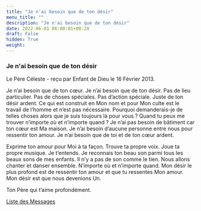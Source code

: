 ```yaml
---
title: "Je n'ai besoin que de ton désir"
menu_title: ""
description: "Je n'ai besoin que de ton désir"
date: 2022-06-01 06:00:01+00:28
draft: False
hidden: True
weight:
---
```

### Je n'ai besoin que de ton désir

Le Père Céleste - reçu par Enfant de Dieu le 16 Février 2013.

Je n’ai besoin que de ton cœur. Je n’ai besoin que de ton désir. Pas de lieu particulier. Pas de choses spéciales. Pas d’action spéciale. Juste de ton désir ardent. Ce qui est construit en Mon nom et pour Mon culte est le travail de l’homme et n’est pas nécessaire. Pourquoi demanderais-je de telles choses alors que je suis toujours là pour vous ? Quand tu peux me trouver n’importe où et n’importe quand ? Je n’ai pas besoin de bâtiment car ton cœur est Ma maison. Je n’ai besoin d’aucune personne entre nous pour ressentir ton amour. Je n’ai besoin que de toi et de ton cœur ardent.

Exprime ton amour pour Moi à ta façon. Trouve ta propre voix. Joue ta propre musique. Je t’entends. Je reconnais ton beau son parmi tous les beaux sons de mes enfants. Il n’y a pas de son comme le tien. Nous allons chanter et danser ensemble. N’importe où et n’importe quand. Mon désir le plus profond est de ressentir ton amour et que tu ressentes Mon amour. Mon désir est que nous devenions Un.

Ton Père qui t’aime profondément.

[Liste des Messages](/fr-contemporary-messages/fr-contemporary-messages-by-date-order/fr-contemporary-messages-2013)
